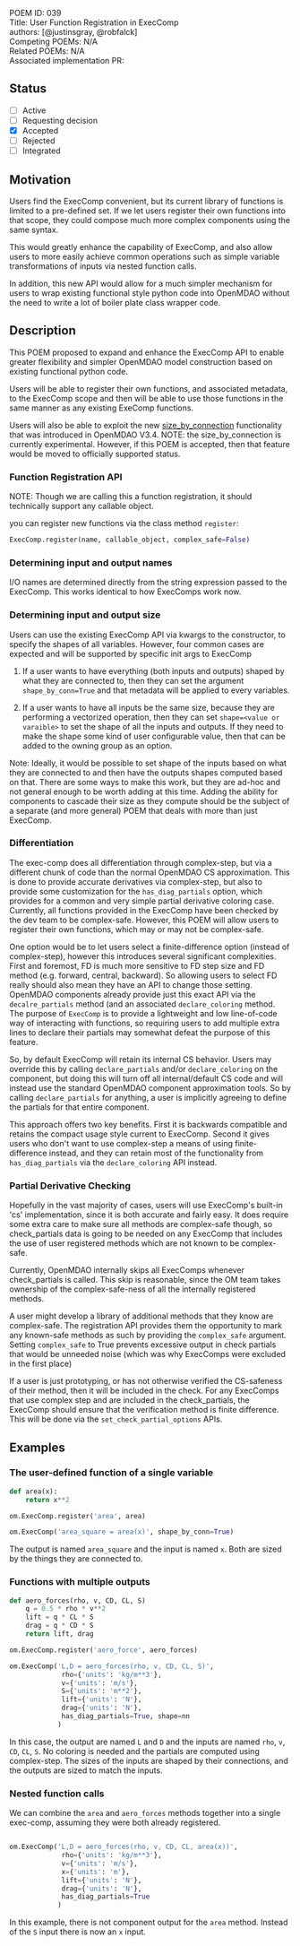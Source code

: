 POEM ID: 039  
Title: User Function Registration in ExecComp   
authors: [@justinsgray, @robfalck]  
Competing POEMs: N/A    
Related POEMs: N/A   
Associated implementation PR:

##  Status

- [ ] Active
- [ ] Requesting decision
- [x] Accepted
- [ ] Rejected
- [ ] Integrated

## Motivation

Users find the ExecComp convenient, but its current library of functions is limited to a pre-defined set. 
If we let users register their own functions into that scope, they could compose much more complex components using the same syntax. 

This would greatly enhance the capability of ExecComp, and also allow users to more easily achieve common operations 
such as simple variable transformations of inputs via nested function calls. 

In addition, this new API would allow for a much simpler mechanism for users to wrap existing functional style python code into OpenMDAO without the need to write a lot of boiler plate class wrapper code. 


## Description

This POEM proposed to expand and enhance the ExecComp API to enable greater flexibility and simpler OpenMDAO model construction based on existing functional python code. 

Users will be able to register their own functions, and associated metadata, to the ExecComp scope and then will be able to use those functions in the same manner as any existing ExeComp functions. 

Users will also be able to exploit the new [size_by_connection](http://openmdao.org/twodocs/versions/3.4.1/features/experimental/dynamic_shapes.html) functionality that was introduced in OpenMDAO V3.4. 
NOTE: the size_by_connection is currently experimental. 
However, if this POEM is accepted, then that feature would be moved to officially supported status. 


### Function Registration API

NOTE: Though we are calling this a function registration, it should technically support any callable object. 

you can register new functions via the class method `register`: 

```python
ExecComp.register(name, callable_object, complex_safe=False)
``` 

### Determining input and output names

I/O names are determined directly from the string expression passed to the ExecComp. 
This works identical to how ExecComps work now. 

### Determining input and output size 

Users can use the existing ExecComp API via kwargs to the constructor, to specify the shapes of all variables. 
However, four common cases are expected and will be supported by specific init args to ExecComp

1) If a user wants to have everything (both inputs and outputs) shaped by what they are connected to, then they can set the argument `shape_by_conn=True` and that metadata will be applied to every variables. 

2) If a user wants to have all inputs be the same size, because they are performing a vectorized operation, 
then they can set `shape=<value or varaible>` to set the shape of all the inputs and outputs. 
If they need to make the shape some kind of user configurable value, then that can be added to the owning group as an option. 


Note: Ideally, it would be possible to set shape of the inputs based on what they are connected to and then have the outputs shapes computed based on that. 
There are some ways to make this work, but they are ad-hoc and not general enough to be worth adding at this time. 
Adding the ability for components to cascade their size as they compute should be the subject of a separate (and more general) POEM that deals with more than just ExecComp. 

### Differentiation

The exec-comp does all differentiation through complex-step, but via a different chunk of code than the normal OpenMDAO CS approximation. 
This is done to provide accurate derivatives via complex-step, but also to provide some customization for the `has_diag_partials` option, which provides for a common and very simple partial derivative coloring case. 
Currently, all functions provided in the ExecComp have been checked by the dev team to be complex-safe. 
However, this POEM will allow users to register their own functions, which may or may not be complex-safe. 

One option would be to let users select a finite-difference option (instead of complex-step), however this introduces several significant complexities. 
First and foremost, FD is much more sensitive to FD step size and FD method (e.g. forward, central, backward). 
So allowing users to select FD really should also mean they have an API to change those setting. 
OpenMDAO components already provide just this exact API via the `decalre_partials` method (and an associated `declare_coloring` method.
The purpose of `ExecComp` is to provide a lightweight and low line-of-code way of interacting with functions, 
so requiring users to add multiple extra lines to declare their partials may somewhat defeat the purpose of this feature. 

So, by default ExecComp will retain its internal CS behavior. 
Users may override this by calling `declare_partials` and/or `declare_coloring` on the component, 
but doing this will turn off all internal/default CS code and will instead use the standard OpenMDAO component approximation tools. 
So by calling `declare_partials` for anything, a user is implicitly agreeing to define the partials for that entire component. 

This approach offers two key benefits. 
First it is backwards compatible and retains the compact usage style current to ExecComp. 
Second it gives users who don't want to use complex-step a means of using finite-difference instead, and they can retain most of the functionality from `has_diag_partials` via the `declare_coloring` API instead. 

### Partial Derivative Checking 

Hopefully in the vast majority of cases, users will use ExecComp's built-in 'cs' implementation, since it is both accurate and fairly easy. 
It does require some extra care to make sure all methods are complex-safe though, so check_partials data is going to be needed on 
any ExecComp that includes the use of user registered methods which are not known to be complex-safe. 

Currently, OpenMDAO internally skips all ExecComps whenever check_partials is called. 
This skip is reasonable, since the OM team takes ownership of the complex-safe-ness of all the internally registered methods. 

A user might develop a library of additional methods that they know are complex-safe. 
The registration API provides them the opportunity to mark any known-safe methods as such by providing the `complex_safe` argument.
Setting `complex_safe` to True prevents excessive output in check partials that would be unneeded noise (which was why ExecComps were excluded in the first place)

If a user is just prototyping, or has not otherwise verified the CS-safeness of their method, then it will be included in the check. 
For any ExecComps that use complex step and are included in the check_partials, 
the ExecComp should ensure that the verification method is finite difference. 
This will be done via the `set_check_partial_options` APIs. 


## Examples

### The user-defined function of a single variable

```python 
def area(x):
    return x**2

om.ExecComp.register('area', area)

om.ExecComp('area_square = area(x)', shape_by_conn=True)
```
The output is named `area_square` and the input is named `x`. 
Both are sized by the things they are connected to. 


### Functions with multiple outputs

```python
def aero_forces(rho, v, CD, CL, S)
    q = 0.5 * rho * v**2
    lift = q * CL * S
    drag = q * CD * S
    return lift, drag

om.ExecComp.register('aero_force', aero_forces)

om.ExecComp('L,D = aero_forces(rho, v, CD, CL, S)', 
             rho={'units': 'kg/m**3'},
             v={'units': 'm/s'},
             S={'units': 'm**2'},
             lift={'units': 'N'},
             drag={'units': 'N'}, 
             has_diag_partials=True, shape=nn
            )
```

In this case, the output are named `L` and `D` and the inputs are named `rho`, `v`, `CD`, `CL`, `S`. 
No coloring is needed and the partials are computed using complex-step.
The sizes of the inputs are shaped by their connections, and the outputs are sized to match the inputs. 


### Nested function calls 
We can combine the `area` and `aero_forces` methods together into a single exec-comp, 
assuming they were both already registered. 

```python

om.ExecComp('L,D = aero_forces(rho, v, CD, CL, area(x))', 
             rho={'units': 'kg/m**3'},
             v={'units': 'm/s'},
             x={'units': 'm'},
             lift={'units': 'N'},
             drag={'units': 'N'}, 
             has_diag_partials=True
            )
```

In this example, there is not component output for the `area` method. 
Instead of the `S` input there is now an `x` input. 



